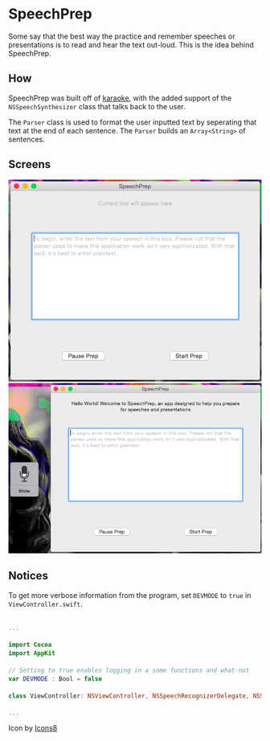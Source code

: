 # SpeechPrep
Some say that the best way the practice and remember speeches or presentations is to read and hear the text out-loud. This is the idea behind SpeechPrep.

## How
SpeechPrep was built off of [karaoke](https://github.com/cryptoc1/karaoke), with the added support of the `NSSpeechSynthesizer` class that talks back
to the user.

The `Parser` class is used to format the user inputted text by seperating that text at the end of each sentence. The `Parser` builds an `Array<String>` of sentences.

## Screens
![main](screens/main.png)
![prompting for speech](screens/prompt-for-speaking.png)

## Notices
To get more verbose information from the program, set `DEVMODE` to `true` in `ViewController.swift`.

```swift

...

import Cocoa
import AppKit

// Setting to true enables logging in a some functions and what-not
var DEVMODE : Bool = false

class ViewController: NSViewController, NSSpeechRecognizerDelegate, NSSpeechSynthesizerDelegate {

...


```

Icon by [Icons8](http://icons8.com)